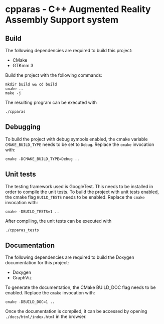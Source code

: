 # cpparas - C++ Augmented Reality Assembly Support system

## Build

The following dependencies are required to build this project:
- CMake
- GTKmm 3

Build the project with the following commands:
```
mkdir build && cd build
cmake ..
make -j
```

The resulting program can be executed with
```
./cpparas
```

## Debugging

To build the project with debug symbols enabled, the cmake variable
`CMAKE_BUILD_TYPE` needs to be set to `Debug`.
Replace the `cmake` invocation with:
```
cmake -DCMAKE_BUILD_TYPE=Debug ..
```

## Unit tests

The testing framework used is GoogleTest. This needs to be installed in order
to compile the unit tests.
To build the project with unit tests enabled, the cmake flag
`BUILD_TESTS` needs to be enabled.
Replace the `cmake` invocation with:
```
cmake -DBUILD_TESTS=1 ..
```

After compiling, the unit tests can be executed with
```
./cpparas_tests
```

## Documentation

The following dependencies are required to build the Doxygen documentation for
this project:
- Doxygen
- GraphViz

To generate the documentation, the CMake BUILD_DOC flag needs to be enabled.
Replace the `cmake` invocation with:
```
cmake -DBUILD_DOC=1 ..
```

Once the documentation is compiled, it can be accessed by opening
`./docs/html/index.html` in the browser.
